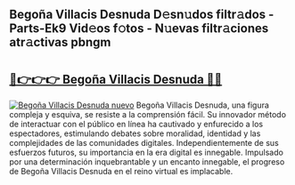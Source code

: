 ## Begoña Villacis Desnuda D𝚎sn𝚞dos filtr𝚊dos - Parts-Ek9 Vid𝚎os f𝚘tos - N𝚞evas filtr𝚊ciones atr𝚊ctivas pbngm

# <h2><a href="http://mbb56qk.tromn.icu/?c=Bego%c3%b1a+Villacis+Desnuda">🔗👉👉👉 Begoña Villacis Desnuda 🔗🔗</a></h2>

[![Begoña Villacis Desnuda nuevo](https://i.imgur.com/pEAQMta.gif)](http://mbb56qk.tromn.icu/?c=Bego%c3%b1a+Villacis+Desnuda)
Begoña Villacis Desnuda, una figura compleja y esquiva, se resiste a la comprensión fácil. Su innovador método de interactuar con el público en línea ha cautivado y enfurecido a los espectadores, estimulando debates sobre moralidad, identidad y las complejidades de las comunidades digitales. Independientemente de sus esfuerzos futuros, su importancia en la era digital es innegable. Impulsado por una determinación inquebrantable y un encanto innegable, el progreso de Begoña Villacis Desnuda en el reino virtual es implacable.
